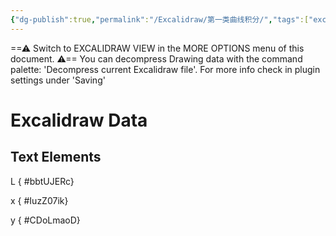 ```yaml
---
{"dg-publish":true,"permalink":"/Excalidraw/第一类曲线积分/","tags":["excalidraw"]}
---
```


==⚠  Switch to EXCALIDRAW VIEW in the MORE OPTIONS menu of this document. ⚠== You can decompress Drawing data with the command palette: 'Decompress current Excalidraw file'. For more info check in plugin settings under 'Saving'


# Excalidraw Data
## Text Elements
L
{ #bbtUJERc}


x
{ #IuzZ07ik}


y
{ #CDoLmaoD}


